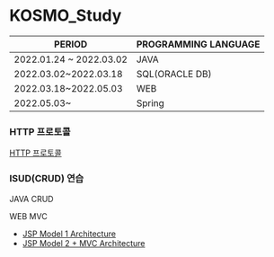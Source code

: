 # KOSMO_Study

|PERIOD|PROGRAMMING LANGUAGE|
|---|---|
|2022.01.24 ~ 2022.03.02|JAVA|
|2022.03.02~2022.03.18|SQL(ORACLE DB)|
|2022.03.18~2022.05.03|WEB|
|2022.05.03~|Spring|


### HTTP 프로토콜

[HTTP 프로토콜](https://www.joinc.co.kr/w/Site/Network_Programing/AdvancedComm/HTTP)


### ISUD(CRUD) 연습

JAVA CRUD

WEB MVC
- [JSP Model 1 Architecture](https://github.com/yunyoseob/KOSMO_Study/tree/main/ISUD_PRACTICE/KosMember_YYS2)
- [JSP Model 2 + MVC Architecture](https://github.com/yunyoseob/KOSMO_Study/tree/main/ISUD_PRACTICE/kosServlet_YYS)
